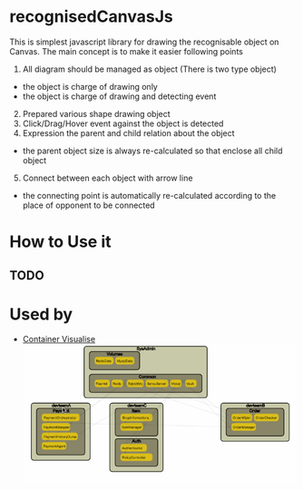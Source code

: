 # recognisedCanvasJs

This is simplest javascript library for drawing the recognisable object on Canvas.
The main concept is to make it easier following points

 1. All diagram should be managed as object (There is two type object)
  * the object is charge of drawing only 
  * the object is charge of drawing and detecting event
 2. Prepared various shape drawing object
 3. Click/Drag/Hover event against the object is detected
 4. Expression the parent and child relation about the object
  * the parent object size is always re-calculated so that enclose all child object
 5. Connect between each object with arrow line 
  * the connecting point is automatically re-calculated according to the place of opponent to be connected

# How to Use it
## TODO

# Used by 
 * [Container Visualise](https://github.com/ukinau/container-visualise)
![container visualise image](https://raw.githubusercontent.com/ukinau/container-visualise/master/samples/container_visualise_0.5.gif)
